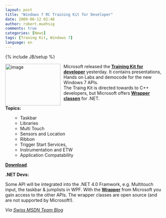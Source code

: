 ```yaml
---
layout: post
title: "Windows 7 RC Training Kit for Developer"
date: 2009-06-12 02:48
author: robert.muehsig
comments: true
categories: [News]
tags: [Traning Kit, Windows 7]
language: en
---
```

{% include JB/setup %}
<p><a href="{{BASE_PATH}}/assets/wp-images-en/image90.png"><img style="border-top-width: 0px; border-left-width: 0px; border-bottom-width: 0px; margin: 0px 10px 0px 0px; border-right-width: 0px" height="133" alt="image" src="{{BASE_PATH}}/assets/wp-images-en/image-thumb106.png" width="176" align="left" border="0" /></a> Microsoft released the <a href="http://www.microsoft.com/downloads/details.aspx?FamilyID=12100526-ed26-476b-8e20-69662b8546c1&amp;displaylang=en"><strong>Training Kit for developer</strong></a> yesterday. It contains presentations, Hands on Labs and democode for the new Windows 7 APIs.     <br />The Traing Kit is directed towards to C++ developers, but Microsoft offers <strong><a href="http://code.msdn.microsoft.com/WindowsAPICodePack">Wrapper classen</a></strong> for .NET.</p> 


  <p><strong>Topics:</strong></p>  <ul>   <ul>     <li>Taskbar </li>      <li>Libraries </li>      <li>Multi Touch </li>      <li>Sensors and Location </li>      <li>Ribbon </li>      <li>Trigger Start Services, </li>      <li>Instrumentation and ETW </li>      <li>Application Compatability </li>   </ul> </ul>  <p><a href="http://www.microsoft.com/downloads/details.aspx?FamilyID=12100526-ed26-476b-8e20-69662b8546c1&amp;displaylang=en"><strong>Download</strong></a>.</p>
<p><strong>.NET Devs:</strong></p>
<p>Some API will be integrated into the .NET 4.0 Framwork, e.g. Multitouch input, the taskbar &amp; jumplists in WPF. With the <a href="http://code.msdn.microsoft.com/WindowsAPICodePack"><strong>Wrapper</strong></a> from Microsoft you gain access to the other APIs. The wrapper classes are open source (and are not supported by Microsoft!).</p>
<p><em>Via </em><a href="http://blogs.msdn.com/swiss_dpe_team/archive/2009/06/10/windows-7-training-kit-f-r-entwickler.aspx"><em>Swiss MSDN Team Blog</em></a></p>
